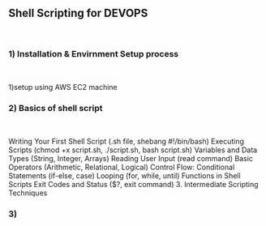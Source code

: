 <h2>Shell Scripting for DEVOPS</h2>
<br>
 
<h3> 1) Installation & Envirnment Setup process </h3><br>
<p>1)setup using AWS EC2 machine<br></p>
<h3>2) Basics of shell script</h3><br>
<p>Writing Your First Shell Script (.sh file, shebang #!/bin/bash)
Executing Scripts (chmod +x script.sh, ./script.sh, bash script.sh)
Variables and Data Types (String, Integer, Arrays)
Reading User Input (read command)
Basic Operators (Arithmetic, Relational, Logical)
Control Flow:
Conditional Statements (if-else, case)
Looping (for, while, until)
Functions in Shell Scripts
Exit Codes and Status ($?, exit command)
3. Intermediate Scripting Techniques</p>
<h3>3)</h3><br>

